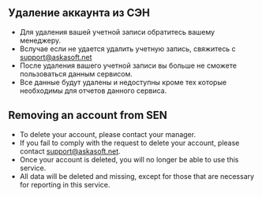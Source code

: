 Удаление аккаунта из СЭН
-
* Для удаления вашей учетной записи обратитесь вашему менеджеру.
* Вслучае если не удается удалить учетную запись, свяжитесь с support@askasoft.net
* После удаления вашего учетной записи вы больше не сможете пользоваться данным сервисом.
* Все данные будут удалены и недоступны кроме тех которые необходимы для отчетов данного сервиса.

Removing an account from SEN
-
* To delete your account, please contact your manager.
* If you fail to comply with the request to delete your account, please contact support@askasoft.net.
* Once your account is deleted, you will no longer be able to use this service.
* All data will be deleted and missing, except for those that are necessary for reporting in this service.

